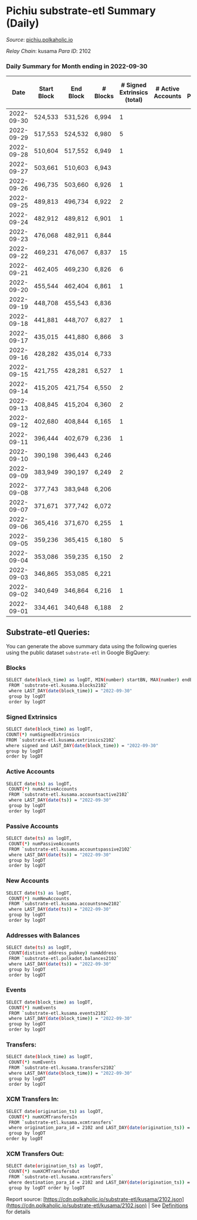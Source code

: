 # Pichiu substrate-etl Summary (Daily)

_Source_: [pichiu.polkaholic.io](https://pichiu.polkaholic.io)

*Relay Chain*: kusama
*Para ID*: 2102



### Daily Summary for Month ending in 2022-09-30


| Date | Start Block | End Block | # Blocks | # Signed Extrinsics (total) | # Active Accounts | # Passive | # New | # Addresses with Balances | # Events | # Transfers | # XCM Transfers In | # XCM Transfers Out | Issues | 
| ---- | ----------- | --------- | -------- | --------------------------- | ----------------- | --------- | ----- | ------------------------- | -------- | ----------- | ------------------ | ------------------- | ------ |
| 2022-09-30 | 524,533 | 531,526 | 6,994 | 1 |  |  |  | 660 | 13,996 |   |   |   |  |
| 2022-09-29 | 517,553 | 524,532 | 6,980 | 5 |  |  |  |  | 13,992 |   | 1  |   |  |
| 2022-09-28 | 510,604 | 517,552 | 6,949 | 1 |  |  |  |  | 13,905 |   |   |   |  |
| 2022-09-27 | 503,661 | 510,603 | 6,943 |  |  |  |  |  | 13,897 |   | 2  |   |  |
| 2022-09-26 | 496,735 | 503,660 | 6,926 | 1 |  |  |  |  | 13,859 |   |   |   |  |
| 2022-09-25 | 489,813 | 496,734 | 6,922 | 2 |  |  |  |  | 13,853 |   |   |   |  |
| 2022-09-24 | 482,912 | 489,812 | 6,901 | 1 |  |  |  |  | 13,809 |   |   |   |  |
| 2022-09-23 | 476,068 | 482,911 | 6,844 |  |  |  |  |  | 13,692 |   |   |   |  |
| 2022-09-22 | 469,231 | 476,067 | 6,837 | 15 |  |  |  |  | 13,727 | 1  |   |   |  |
| 2022-09-21 | 462,405 | 469,230 | 6,826 | 6 |  |  |  |  | 13,680 |   |   |   |  |
| 2022-09-20 | 455,544 | 462,404 | 6,861 | 1 |  |  |  |  | 13,728 |   |   |   |  |
| 2022-09-19 | 448,708 | 455,543 | 6,836 |  |  |  |  | 657 | 13,676 |   |   |   |  |
| 2022-09-18 | 441,881 | 448,707 | 6,827 | 1 |  |  |  | 657 | 13,661 |   |   |   |  |
| 2022-09-17 | 435,015 | 441,880 | 6,866 | 3 |  |  |  | 657 | 13,749 | 3  |   |   |  |
| 2022-09-16 | 428,282 | 435,014 | 6,733 |  |  |  |  | 656 | 13,470 |   |   |   |  |
| 2022-09-15 | 421,755 | 428,281 | 6,527 | 1 |  |  |  | 656 | 13,060 |   |   |   |  |
| 2022-09-14 | 415,205 | 421,754 | 6,550 | 2 |  |  |  | 656 | 13,110 |   |   |   |  |
| 2022-09-13 | 408,845 | 415,204 | 6,360 | 2 |  |  |  | 656 | 12,729 |   |   |   |  |
| 2022-09-12 | 402,680 | 408,844 | 6,165 | 1 |  |  |  | 656 | 12,339 | 1  |   |   |  |
| 2022-09-11 | 396,444 | 402,679 | 6,236 | 1 |  |  |  |  | 12,478 |   |   |   |  |
| 2022-09-10 | 390,198 | 396,443 | 6,246 |  |  |  |  |  | 12,496 |   |   |   |  |
| 2022-09-09 | 383,949 | 390,197 | 6,249 | 2 |  |  |  |  | 12,509 | 1  |   |   |  |
| 2022-09-08 | 377,743 | 383,948 | 6,206 |  |  |  |  | 655 | 12,420 |   | 1 ($8.41) |   |  |
| 2022-09-07 | 371,671 | 377,742 | 6,072 |  |  |  |  | 654 | 12,147 |   |   |   |  |
| 2022-09-06 | 365,416 | 371,670 | 6,255 | 1 |  |  |  | 654 | 12,516 |   |   |   |  |
| 2022-09-05 | 359,236 | 365,415 | 6,180 | 5 |  |  |  | 654 | 12,395 | 1  | 3  |   |  |
| 2022-09-04 | 353,086 | 359,235 | 6,150 | 2 |  |  |  | 654 | 12,309 |   |   |   |  |
| 2022-09-03 | 346,865 | 353,085 | 6,221 |  |  |  |  | 654 | 12,446 |   |   |   |  |
| 2022-09-02 | 340,649 | 346,864 | 6,216 | 1 |  |  |  | 654 | 12,438 |   |   |   |  |
| 2022-09-01 | 334,461 | 340,648 | 6,188 | 2 |  |  |  | 654 | 12,386 |   |   |   |  |

## Substrate-etl Queries:
You can generate the above summary data using the following queries using the public dataset `substrate-etl` in Google BigQuery:

### Blocks
```bash
SELECT date(block_time) as logDT, MIN(number) startBN, MAX(number) endBN, COUNT(*) numBlocks 
 FROM `substrate-etl.kusama.blocks2102`  
 where LAST_DAY(date(block_time)) = "2022-09-30" 
 group by logDT 
 order by logDT
```

### Signed Extrinsics
```bash
SELECT date(block_time) as logDT, 
COUNT(*) numSignedExtrinsics 
FROM `substrate-etl.kusama.extrinsics2102`  
where signed and LAST_DAY(date(block_time)) = "2022-09-30" 
group by logDT 
order by logDT
```

### Active Accounts
```bash
SELECT date(ts) as logDT, 
 COUNT(*) numActiveAccounts 
 FROM `substrate-etl.kusama.accountsactive2102` 
 where LAST_DAY(date(ts)) = "2022-09-30" 
 group by logDT 
 order by logDT
```

### Passive Accounts
```bash
SELECT date(ts) as logDT, 
 COUNT(*) numPassiveAccounts 
 FROM `substrate-etl.kusama.accountspassive2102` 
 where LAST_DAY(date(ts)) = "2022-09-30" 
 group by logDT 
 order by logDT
```

### New Accounts
```bash
SELECT date(ts) as logDT, 
 COUNT(*) numNewAccounts 
 FROM `substrate-etl.kusama.accountsnew2102` 
 where LAST_DAY(date(ts)) = "2022-09-30" 
 group by logDT
 order by logDT
```

### Addresses with Balances
```bash
SELECT date(ts) as logDT,
 COUNT(distinct address_pubkey) numAddress 
 FROM `substrate-etl.polkadot.balances2102` 
 where LAST_DAY(date(ts)) = "2022-09-30" 
 group by logDT 
 order by logDT
```

### Events
```bash
SELECT date(block_time) as logDT, 
 COUNT(*) numEvents 
 FROM `substrate-etl.kusama.events2102` 
 where LAST_DAY(date(block_time)) = "2022-09-30" 
 group by logDT 
 order by logDT
```

### Transfers:
```bash
SELECT date(block_time) as logDT, 
 COUNT(*) numEvents 
 FROM `substrate-etl.kusama.transfers2102` 
 where LAST_DAY(date(block_time)) = "2022-09-30" 
 group by logDT 
 order by logDT
```

### XCM Transfers In:
```bash
SELECT date(origination_ts) as logDT, 
 COUNT(*) numXCMTransfersIn 
 FROM `substrate-etl.kusama.xcmtransfers` 
 where origination_para_id = 2102 and LAST_DAY(date(origination_ts)) = "2022-09-30" 
 group by logDT 
order by logDT
```

### XCM Transfers Out:
```bash
SELECT date(origination_ts) as logDT, 
 COUNT(*) numXCMTransfersOut 
 FROM `substrate-etl.kusama.xcmtransfers` 
 where destination_para_id = 2102 and LAST_DAY(date(origination_ts)) = "2022-09-30" 
 group by logDT order by logDT
```


Report source: [https://cdn.polkaholic.io/substrate-etl/kusama/2102.json](https://cdn.polkaholic.io/substrate-etl/kusama/2102.json) | See [Definitions](/DEFINITIONS.md) for details
